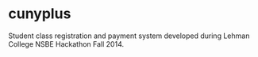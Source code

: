 cunyplus
========

Student class registration and payment system developed during Lehman College NSBE Hackathon Fall 2014.
